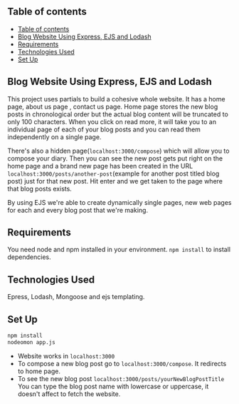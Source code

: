 
## Table of contents
- [Table of contents](#table-of-contents)
- [Blog Website Using Express, EJS and Lodash](#blog-website-using-express-ejs-and-lodash)
- [Requirements](#requirements)
- [Technologies Used](#technologies-used)
- [Set Up](#set-up)



## Blog Website Using Express, EJS and Lodash 

This project uses partials to build a cohesive whole website. It has a home page, about us page , contact us page. Home page stores the new blog posts in chronological order but the actual blog content will be truncated to only 100 characters. When you click on read more, it will take you to an individual page of each of your blog posts and you can read them independently on a single page.

There's also a hidden page(`localhost:3000/compose`) which will allow you to compose your diary. Then you can see the new post gets put right on the home page and a brand new page has been created in the URL `localhost:3000/posts/another-post`(example for another post titled blog post) just for that new post. Hit enter and we get taken to the page where that blog posts exists. 

By using EJS we're able to create dynamically single pages, new web pages for each and every blog post that we're making.

## Requirements

You need node and npm installed in your environment. `npm install` to install dependencies.

## Technologies Used

Epress, Lodash, Mongoose and ejs templating.

## Set Up

```sh
npm install
nodeomon app.js
```

- Website works in `localhost:3000` 
- To compose a new blog post go to `localhost:3000/compose`. It redirects to home page.
- To see the new blog post `localhost:3000/posts/yourNewBlogPostTitle` You can type the blog post name with lowercase or uppercase, it doesn't affect to fetch the website.
